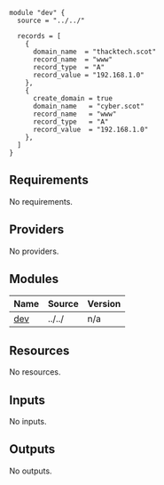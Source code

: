 ```hcl
module "dev" {
  source = "../../"

  records = [
    {
      domain_name  = "thacktech.scot"
      record_name  = "www"
      record_type  = "A"
      record_value = "192.168.1.0"
    },
    {
      create_domain = true
      domain_name   = "cyber.scot"
      record_name   = "www"
      record_type   = "A"
      record_value  = "192.168.1.0"
    },
  ]
}
```
## Requirements

No requirements.

## Providers

No providers.

## Modules

| Name | Source | Version |
|------|--------|---------|
| <a name="module_dev"></a> [dev](#module\_dev) | ../../ | n/a |

## Resources

No resources.

## Inputs

No inputs.

## Outputs

No outputs.
